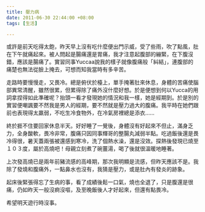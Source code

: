 ```yaml
---
title: 壓力病
date: 2011-06-30 22:44:00 +08:00
tags: [生活]

---
```


或許是前天吃得太飽，昨天早上沒有吃什麼便出門示威，受了些雨，吹了點風，肚在下午就痛起來。被人問起是腸痛還是胃痛，我才注意起腹部的繃緊，在下腹沒錯，應該是腸痛了。實習同事Yuccaa說我的樣子就像腹痛般「糾結」，連腹部的痛楚也無法從臉上掩去，可想而知我當時有多辛苦。  
  
走路時要慢慢走，又畏冷。總是俯伏於檯上，單手掩著肚來休息，身體的苦痛使腦部異常清醒，雖然很累，但累得除了痛外沒什麼好想。於是便想到何以Yucca的用詞拿捏得如此準確呢？抬頭一看才發現她的情況和我一樣，她是經期到。於是別的實習便嘲諷要不然我是男人的經期，要不然就是壓力過大的腹痛。我平時在她們跟前也表現得太羸弱，不吃生冷食物外，在冷氣房裡總是添衣……  
  
終於捱不住要回家休息半天。好好睡了一覺後，身體沒有好起來不但止，滿身乏力，全身酸軟，畏冷非常，腹痛只因同事輝哥的整腸丸減弱半點。吃過飯後還是畏冷得很，暑天蓋兩張被還感到寒冷，洗了個熱水澡，還是沒效。探熱後發現已燒至１０３度，屬於高燒吧！母親立刻煮了碗薑湯，喝了後就很溫暖地睡著。  
  
上次發高燒已是兩年前豬流感的高峰期，那次我明顯是流感，但昨天應該不是。我除了發燒和腹痛外，一點鼻水也沒有，我猜是壓力，或是肚內有發炎的跡象。  
  
起床後緊張得忘了生病的事，看了成績後鬆一口氣，燒也全退了，只是腹還是很痛，仍如昨天一般沒痾沒嘔，及至晚飯後人才好起來，但還有點畏冷。  
  
希望明天遊行時沒事。
